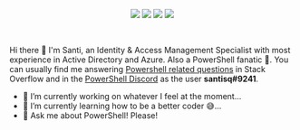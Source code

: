 <div align="center">
  
[![](https://img.shields.io/badge/GitHub-%23121011.svg?style=for-the-badge&logo=github&logoColor=white)](https://github.com/santysq/)
[![](https://img.shields.io/badge/LinkedIn-0077b5?style=for-the-badge&logo=linkedin&logoColor=white)](https://www.linkedin.com/in/santiago-squarzon/)
[![](https://img.shields.io/badge/-Stackoverflow-FE7A16?style=for-the-badge&logo=stack-overflow&logoColor=white)](https://stackoverflow.com/users/15339544/santiago-squarzon)
[![](https://dcbadge.vercel.app/api/shield/223630623267487744)](https://discord.com/users/santisq#9241)

</div>
<br>

Hi there 👋 I'm Santi, an Identity & Access Management Specialist with most experience in Active Directory and Azure. Also a PowerShell fanatic 🙈. You can usually find me answering [Powershell related questions](https://stackoverflow.com/questions/tagged/powershell) in Stack Overflow and in the [PowerShell Discord](https://discord.com/invite/powershell) as the user __santisq#9241__.

- 🔭 I’m currently working on whatever I feel at the moment...
- 🌱 I’m currently learning how to be a better coder 😅...
- 💬 Ask me about PowerShell! Please!
